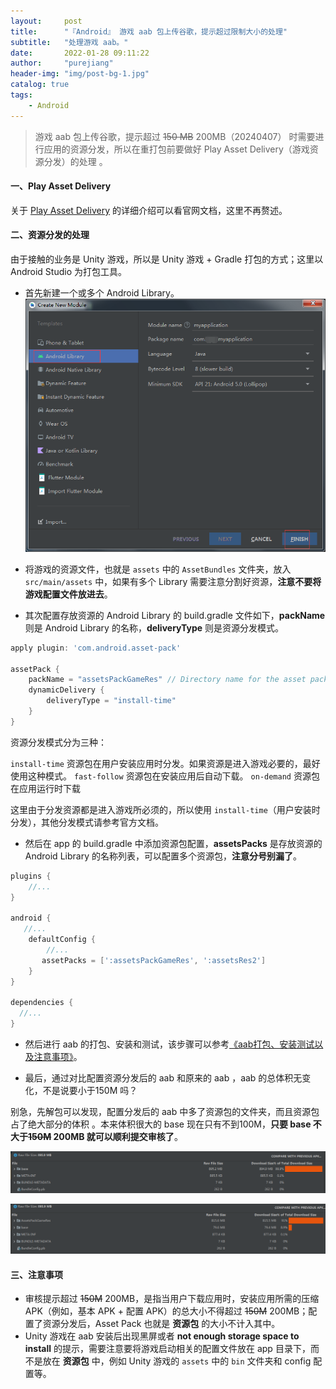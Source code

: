 ```yaml
---
layout:     post
title:      "『Android』 游戏 aab 包上传谷歌，提示超过限制大小的处理"
subtitle:   "处理游戏 aab。"
date:       2022-01-28 09:11:22
author:     "purejiang"
header-img: "img/post-bg-1.jpg"
catalog: true
tags:
    - Android
---
```


>游戏 aab 包上传谷歌，提示超过 ~~150 MB~~ 200MB（20240407） 时需要进行应用的资源分发，所以在重打包前要做好 Play Asset Delivery（游戏资源分发）的处理  。

#### 一、Play Asset Delivery
关于 [Play Asset Delivery](https://developer.android.google.cn/guide/app-bundle/asset-delivery) 的详细介绍可以看官网文档，这里不再赘述。

#### 二、资源分发的处理
由于接触的业务是 Unity 游戏，所以是 Unity 游戏 + Gradle 打包的方式；这里以 Android Studio 为打包工具。
- 首先新建一个或多个 Android Library。
![新建 Android Library](/img/android/aab_game_assets_pack/1.png)
- 将游戏的资源文件，也就是 `assets` 中的 `AssetBundles` 文件夹，放入 `src/main/assets` 中，如果有多个 Library 需要注意分割好资源，**注意不要将游戏配置文件放进去**。

- 其次配置存放资源的 Android Library 的 build.gradle 文件如下，**packName** 则是 Android Library 的名称，**deliveryType** 则是资源分发模式。

```groovy
apply plugin: 'com.android.asset-pack'

assetPack {
    packName = "assetsPackGameRes" // Directory name for the asset pack
    dynamicDelivery {
        deliveryType = "install-time"
    }
}
```

资源分发模式分为三种：

`install-time` 资源包在用户安装应用时分发。如果资源是进入游戏必要的，最好使用这种模式。
`fast-follow` 资源包在安装应用后自动下载。
`on-demand`  资源包在应用运行时下载

这里由于分发资源都是进入游戏所必须的，所以使用 `install-time`（用户安装时分发），其他分发模式请参考官方文档。

- 然后在 app 的 build.gradle 中添加资源包配置，**assetsPacks** 是存放资源的 Android Library 的名称列表，可以配置多个资源包，**注意分号别漏了**。

```groovy
plugins {
    //...
}

android {
   //...
    defaultConfig {
        //...
       assetPacks = [':assetsPackGameRes', ':assetsRes2']
    }
}

dependencies {
  //...
}
```

- 然后进行 aab 的打包、安装和测试，该步骤可以参考[《aab打包、安装测试以及注意事项》](https://purejiang.gitee.io/2022/01/25/aab_package/)。

- 最后，通过对比配置资源分发后的 aab 和原来的 aab ，aab 的总体积无变化，不是说要小于150M 吗？

别急，先解包可以发现，配置分发后的 aab 中多了资源包的文件夹，而且资源包占了绝大部分的体积 。本来体积很大的 base 现在只有不到100M，**只要 base 不大于~~150M~~ 200MB 就可以顺利提交审核了**。

![未做资源分发的 aab 结构](/img/android/aab_game_assets_pack/2.png)

![配置资源分发后的 aab 结构](/img/android/aab_game_assets_pack/3.png)

#### 三、注意事项
- 审核提示超过 ~~150M~~ 200MB，是指当用户下载应用时，安装应用所需的压缩 APK（例如，基本 APK + 配置 APK）的总大小不得超过 ~~150M~~ 200MB；配置了资源分发后，Asset Pack 也就是 **资源包** 的大小不计入其中。
- Unity 游戏在 aab 安装后出现黑屏或者 **not enough storage space to install** 的提示，需要注意要将游戏启动相关的配置文件放在 app 目录下，而不是放在 **资源包** 中，例如 Unity 游戏的 `assets` 中的 `bin` 文件夹和 config 配置等。




